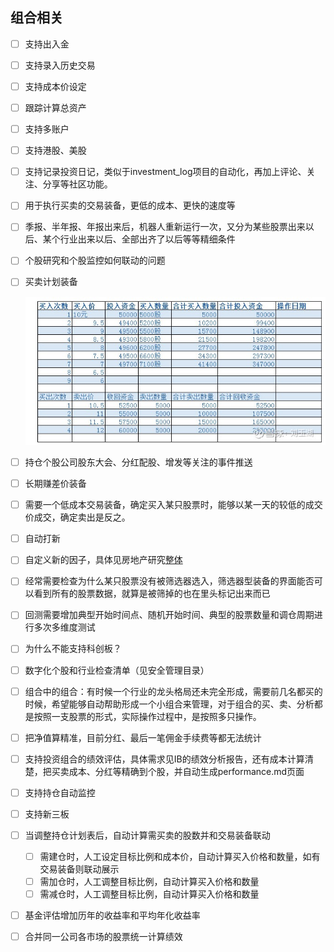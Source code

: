 



## 组合相关

- [ ] 支持出入金

- [ ] 支持录入历史交易

- [ ] 支持成本价设定

- [ ] 跟踪计算总资产

- [ ] 支持多账户

- [ ] 支持港股、美股

- [ ] 支持记录投资日记，类似于investment_log项目的自动化，再加上评论、关注、分享等社区功能。

- [ ] 用于执行买卖的交易装备，更低的成本、更快的速度等

- [ ] 季报、半年报、年报出来后，机器人重新运行一次，又分为某些股票出来以后、某个行业出来以后、全部出齐了以后等等精细条件

- [ ] 个股研究和个股监控如何联动的问题

- [ ] 买卖计划装备

  ![image-20201130171225257](images/image-20201130171225257-6727566.png)

- [ ] 持仓个股公司股东大会、分红配股、增发等关注的事件推送

- [ ] 长期赚差价装备

- [ ] 需要一个低成本交易装备，确定买入某只股票时，能够以某一天的较低的成交价成交，确定卖出是反之。

- [ ] 自动打新

- [ ] 自定义新的因子，具体见房地产研究[整体](投资笔记/行业研究/房地产/整体.md)

- [ ] 经常需要检查为什么某只股票没有被筛选器选入，筛选器型装备的界面能否可以看到所有的股票数据，就算是被筛掉的也在里头标记出来而已

- [ ] 回测需要增加典型开始时间点、随机开始时间、典型的股票数量和调仓周期进行多次多维度测试

- [ ] 为什么不能支持科创板？

- [ ] 数字化个股和行业检查清单（见安全管理目录）

- [ ] 组合中的组合：有时候一个行业的龙头格局还未完全形成，需要前几名都买的时候，希望能够自动帮助形成一个小组合来管理，对于组合的买、卖、分析都是按照一支股票的形式，实际操作过程中，是按照多只操作。

- [ ] 把净值算精准，目前分红、最后一笔佣金手续费等都无法统计

- [ ] 支持投资组合的绩效评估，具体需求见IB的绩效分析报告，还有成本计算清楚，把买卖成本、分红等精确到个股，并自动生成performance.md页面

- [ ] 支持持仓自动监控

- [ ] 支持新三板

- [ ] 当调整持仓计划表后，自动计算需买卖的股数并和交易装备联动

  - [ ] 需建仓时，人工设定目标比例和成本价，自动计算买入价格和数量，如有交易装备则联动展示
  - [ ] 需加仓时，人工调整目标比例，自动计算买入价格和数量
  - [ ] 需减仓时，人工调整目标比例，自动计算买入价格和数量
  
- [ ] 基金评估增加历年的收益率和平均年化收益率

- [ ] 合并同一公司各市场的股票统一计算绩效

